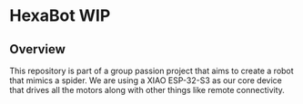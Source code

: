 # HexaBot WIP

## Overview
This repository is part of a group passion project that aims to create a robot that mimics a spider.
We are using a XIAO ESP-32-S3 as our core device that drives all the motors along with other things like remote connectivity.
